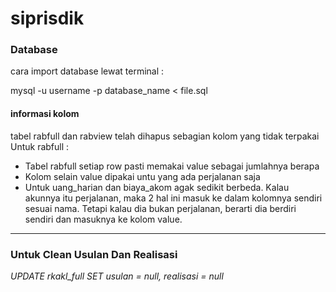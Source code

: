 # siprisdik

<h3>Database</h3>	
cara import database lewat terminal :

mysql -u username -p database_name < file.sql

<h4>informasi kolom</h4>

tabel rabfull dan rabview telah dihapus sebagian kolom yang tidak terpakai
Untuk rabfull : 
<ul>
<li>Tabel rabfull setiap row pasti memakai value sebagai jumlahnya berapa</li>
<li>Kolom selain value dipakai untu yang ada perjalanan saja</li>
<li>Untuk uang_harian dan biaya_akom agak sedikit berbeda. Kalau akunnya itu perjalanan, maka 2 hal ini masuk ke dalam kolomnya sendiri sesuai nama. Tetapi kalau dia bukan perjalanan, berarti dia berdiri sendiri dan masuknya ke kolom value.</li>
</ul>

<hr>
<h3>Untuk Clean Usulan Dan Realisasi</h3>

<i>UPDATE rkakl_full SET usulan = null, realisasi = null</i>

